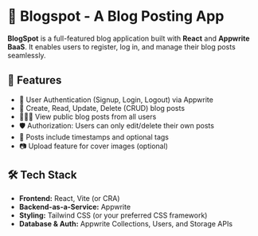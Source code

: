 # 📝 Blogspot - A Blog Posting App

**BlogSpot** is a full-featured blog application built with **React** and **Appwrite BaaS**. It enables users to register, log in, and manage their blog posts seamlessly.

## 🚀 Features

- 🔐 User Authentication (Signup, Login, Logout) via Appwrite
- 📝 Create, Read, Update, Delete (CRUD) blog posts
- 🧑‍🤝‍🧑 View public blog posts from all users
- 🛡️ Authorization: Users can only edit/delete their own posts
- 📅 Posts include timestamps and optional tags
- 📷 Upload feature for cover images (optional)

## 🛠️ Tech Stack

- **Frontend:** React, Vite (or CRA)
- **Backend-as-a-Service:** Appwrite
- **Styling:** Tailwind CSS (or your preferred CSS framework)
- **Database & Auth:** Appwrite Collections, Users, and Storage APIs

